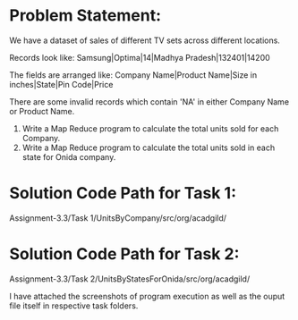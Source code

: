 
# Problem Statement:

We have a dataset of sales of different TV sets across different locations. 

Records look like: 
Samsung|Optima|14|Madhya Pradesh|132401|14200

The fields are arranged like: 
Company Name|Product Name|Size in inches|State|Pin Code|Price

There are some invalid records which contain 'NA' in either Company Name or Product Name. 

1. Write a Map Reduce program to calculate the total units sold for each Company.
2. Write a Map Reduce program to calculate the total units sold in each state for Onida
company.

# Solution Code Path for Task 1:
Assignment-3.3/Task 1/UnitsByCompany/src/org/acadgild/

# Solution Code Path for Task 2:
Assignment-3.3/Task 2/UnitsByStatesForOnida/src/org/acadgild/

I have attached the screenshots of program execution as well as the ouput file itself in respective task folders.
